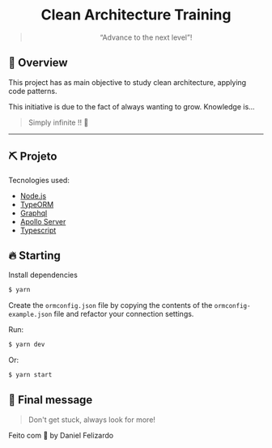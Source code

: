 <h1 align="center">
  Clean Architecture Training
</h1>

<blockquote align="center">“Advance to the next level”!</blockquote>

## :rocket: Overview

This project has as main objective to study clean architecture, applying code patterns.

This initiative is due to the fact of always wanting to grow. Knowledge is...

> Simply infinite !! 🚀

___

## ⛏ Projeto

Tecnologies used:

- [Node.js](https://nodejs.org/en/)
- [TypeORM](https://typeorm.io/)
- [Graphql](https://graphcdn.io/)
- [Apollo Server](https://www.apollographql.com/)
- [Typescript](https://www.typescriptlang.org/)

## 🔥 Starting

Install dependencies

```bash
$ yarn
```

Create the `ormconfig.json` file by copying the contents of the `ormconfig-example.json` file and refactor your connection settings.

Run:

```bash
$ yarn dev
```

Or:

```bash
$ yarn start
```

##  📝 Final message

> Don't get stuck, always look for more!

Feito com 💜 by Daniel Felizardo
